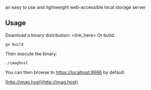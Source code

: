 an easy to use and lightweight web-accessible local storage server

## Usage

Download a binary distribution: <link\_here>
Or build:
```
go build
```

Then execute the binary:

```
./imaghost
```

You can then browse to [https://localhost:9666](https://localhost:9666) by default.

[http://imag.host](http://imag.host)

